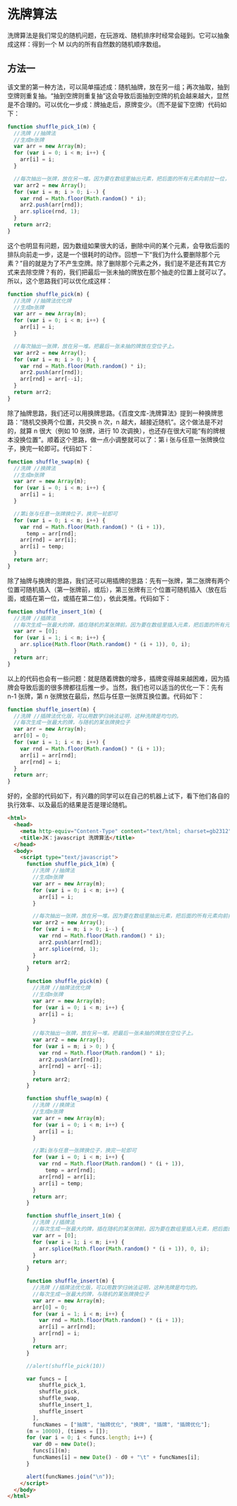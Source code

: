 # 洗牌算法

洗牌算法是我们常见的随机问题，在玩游戏、随机排序时经常会碰到。它可以抽象成这样：得到一个 M 以内的所有自然数的随机顺序数组。

## 方法一

该文里的第一种方法，可以简单描述成：随机抽牌，放在另一组；再次抽取，抽到空牌则重复抽。“抽到空牌则重复抽”这会导致后面抽到空牌的机会越来越大，显然是不合理的。可以优化一步成：牌抽走后，原牌变少。（而不是留下空牌）代码如下：

```js
function shuffle_pick_1(m) {
  //洗牌 //抽牌法
  //生成m张牌
  var arr = new Array(m);
  for (var i = 0; i < m; i++) {
    arr[i] = i;
  }

  //每次抽出一张牌，放在另一堆。因为要在数组里抽出元素，把后面的所有元素向前拉一位，所以很耗时。
  var arr2 = new Array();
  for (var i = m; i > 0; i--) {
    var rnd = Math.floor(Math.random() * i);
    arr2.push(arr[rnd]);
    arr.splice(rnd, 1);
  }
  return arr2;
}
```

这个也明显有问题，因为数组如果很大的话，删除中间的某个元素，会导致后面的排队向前走一步，这是一个很耗时的动作。回想一下“我们为什么要删除那个元素？”目的就是为了不产生空牌。除了删除那个元素之外，我们是不是还有其它方式来去除空牌？有的，我们把最后一张未抽的牌放在那个抽走的位置上就可以了。所以，这个思路我们可以优化成这样：

```js
function shuffle_pick(m) {
  //洗牌 //抽牌法优化牌
  //生成m张牌
  var arr = new Array(m);
  for (var i = 0; i < m; i++) {
    arr[i] = i;
  }

  //每次抽出一张牌，放在另一堆。把最后一张未抽的牌放在空位子上。
  var arr2 = new Array();
  for (var i = m; i > 0; ) {
    var rnd = Math.floor(Math.random() * i);
    arr2.push(arr[rnd]);
    arr[rnd] = arr[--i];
  }
  return arr2;
}
```

除了抽牌思路，我们还可以用换牌思路。《百度文库-洗牌算法》提到一种换牌思路：“随机交换两个位置，共交换 n 次，n 越大，越接近随机”。这个做法是不对的，就算 n 很大（例如 10 张牌，进行 10 次调换），也还存在很大可能“有的牌根本没换位置”。顺着这个思路，做一点小调整就可以了：第 i 张与任意一张牌换位子，换完一轮即可。代码如下：

```js
function shuffle_swap(m) {
  //洗牌 //换牌法
  //生成m张牌
  var arr = new Array(m);
  for (var i = 0; i < m; i++) {
    arr[i] = i;
  }

  //第i张与任意一张牌换位子，换完一轮即可
  for (var i = 0; i < m; i++) {
    var rnd = Math.floor(Math.random() * (i + 1)),
      temp = arr[rnd];
    arr[rnd] = arr[i];
    arr[i] = temp;
  }
  return arr;
}
```

除了抽牌与换牌的思路，我们还可以用插牌的思路：先有一张牌，第二张牌有两个位置可随机插入（第一张牌前，或后），第三张牌有三个位置可随机插入（放在后面，或插在第一位，或插在第二位），依此类推。代码如下：

```js
function shuffle_insert_1(m) {
  //洗牌 //插牌法
  //每次生成一张最大的牌，插在随机的某张牌前。因为要在数组里插入元素，把后面的所有元素向后挤一位，所以很耗时。
  var arr = [0];
  for (var i = 1; i < m; i++) {
    arr.splice(Math.floor(Math.random() * (i + 1)), 0, i);
  }
  return arr;
}
```

以上的代码也会有一些问题：就是随着牌数的增多，插牌变得越来越困难，因为插牌会导致后面的很多牌都往后推一步。当然，我们也可以适当的优化一下：先有 n-1 张牌，第 n 张牌放在最后，然后与任意一张牌互换位置。代码如下：

```js
function shuffle_insert(m) {
  //洗牌 //插牌法优化版，可以用数学归纳法证明，这种洗牌是均匀的。
  //每次生成一张最大的牌，与随机的某张牌换位子
  var arr = new Array(m);
  arr[0] = 0;
  for (var i = 1; i < m; i++) {
    var rnd = Math.floor(Math.random() * (i + 1));
    arr[i] = arr[rnd];
    arr[rnd] = i;
  }
  return arr;
}
```

好的，全部的代码如下，有兴趣的同学可以在自己的机器上试下，看下他们各自的执行效率、以及最后的结果是否是理论随机。

```html
<html>
  <head>
    <meta http-equiv="Content-Type" content="text/html; charset=gb2312" />
    <title>JK：javascript 洗牌算法</title>
  </head>
  <body>
    <script type="text/javascript">
      function shuffle_pick_1(m) {
        //洗牌 //抽牌法
        //生成m张牌
        var arr = new Array(m);
        for (var i = 0; i < m; i++) {
          arr[i] = i;
        }

        //每次抽出一张牌，放在另一堆。因为要在数组里抽出元素，把后面的所有元素向前拉一位，所以很耗时。
        var arr2 = new Array();
        for (var i = m; i > 0; i--) {
          var rnd = Math.floor(Math.random() * i);
          arr2.push(arr[rnd]);
          arr.splice(rnd, 1);
        }
        return arr2;
      }

      function shuffle_pick(m) {
        //洗牌 //抽牌法优化牌
        //生成m张牌
        var arr = new Array(m);
        for (var i = 0; i < m; i++) {
          arr[i] = i;
        }

        //每次抽出一张牌，放在另一堆。把最后一张未抽的牌放在空位子上。
        var arr2 = new Array();
        for (var i = m; i > 0; ) {
          var rnd = Math.floor(Math.random() * i);
          arr2.push(arr[rnd]);
          arr[rnd] = arr[--i];
        }
        return arr2;
      }

      function shuffle_swap(m) {
        //洗牌 //换牌法
        //生成m张牌
        var arr = new Array(m);
        for (var i = 0; i < m; i++) {
          arr[i] = i;
        }

        //第i张与任意一张牌换位子，换完一轮即可
        for (var i = 0; i < m; i++) {
          var rnd = Math.floor(Math.random() * (i + 1)),
            temp = arr[rnd];
          arr[rnd] = arr[i];
          arr[i] = temp;
        }
        return arr;
      }

      function shuffle_insert_1(m) {
        //洗牌 //插牌法
        //每次生成一张最大的牌，插在随机的某张牌前。因为要在数组里插入元素，把后面的所有元素向后挤一位，所以很耗时。
        var arr = [0];
        for (var i = 1; i < m; i++) {
          arr.splice(Math.floor(Math.random() * (i + 1)), 0, i);
        }
        return arr;
      }

      function shuffle_insert(m) {
        //洗牌 //插牌法优化版，可以用数学归纳法证明，这种洗牌是均匀的。
        //每次生成一张最大的牌，与随机的某张牌换位子
        var arr = new Array(m);
        arr[0] = 0;
        for (var i = 1; i < m; i++) {
          var rnd = Math.floor(Math.random() * (i + 1));
          arr[i] = arr[rnd];
          arr[rnd] = i;
        }
        return arr;
      }

      //alert(shuffle_pick(10))

      var funcs = [
          shuffle_pick_1,
          shuffle_pick,
          shuffle_swap,
          shuffle_insert_1,
          shuffle_insert
        ],
        funcNames = ["抽牌", "抽牌优化", "换牌", "插牌", "插牌优化"];
      (m = 10000), (times = []);
      for (var i = 0; i < funcs.length; i++) {
        var d0 = new Date();
        funcs[i](m);
        funcNames[i] = new Date() - d0 + "\t" + funcNames[i];
      }

      alert(funcNames.join("\n"));
    </script>
  </body>
</html>
```
